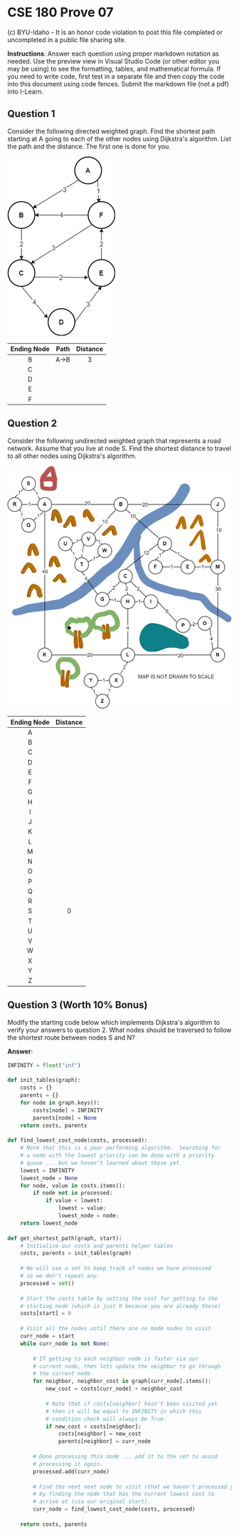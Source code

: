 # CSE 180 Prove 07

(c) BYU-Idaho - It is an honor code violation to post this
file completed or uncompleted in a public file sharing site.

**Instructions**: Answer each question using proper markdown notation as needed.  Use the preview view in Visual Studio Code (or other editor you may be using) to see the formatting, tables, and mathematical formula.  If you need to write code, first test in a separate file and then copy the code into this document using code fences.  Submit the markdown file (not a pdf) into I-Learn.


## Question 1

Consider the following directed weighted graph.  Find the shortest path starting at A going to each of the other nodes using Dijkstra's algorithm.  List the path and the distance. The first one is done for you.

![](prove07_diagram1.drawio.png)

|Ending Node|Path|Distance|
|:-:|:-:|:-:|
|B|A->B|3|
|C|||
|D|||
|E|||
|F|||

## Question 2

Consider the following undirected weighted graph that represents a road network.  Assume that you live at node S.  Find the shortest distance to travel to all other nodes using Dijkstra's algorithm.

![](prove07_diagram2.drawio.png)

|Ending Node|Distance|
|:-:|:-:|
|A||
|B||
|C||
|D||
|E||
|F||
|G||
|H||
|I||
|J||
|K||
|L||
|M||
|N||
|O||
|P||
|Q||
|R||
|S|0|
|T||
|U||
|V||
|W||
|X||
|Y||
|Z||

## Question 3 (Worth 10% Bonus)

Modify the starting code below which implements Dijkstra's algorithm to verify your answers to question 2.  What nodes should be traversed to follow the shortest route between nodes S and N?

**Answer**: 

```python
INFINITY = float("inf")

def init_tables(graph):
    costs = {}
    parents = {}
    for node in graph.keys():
        costs[node] = INFINITY
        parents[node] = None
    return costs, parents

def find_lowest_cost_node(costs, processed):
    # Note that this is a poor performing algorithm.  Searching for
    # a node with the lowest priority can be done with a priority 
    # queue ... but we haven't learned about those yet.
    lowest = INFINITY
    lowest_node = None
    for node, value in costs.items():
        if node not in processed:
            if value < lowest:
                lowest = value;
                lowest_node = node;
    return lowest_node
           
def get_shortest_path(graph, start):
    # Initialize our costs and parents helper tables
    costs, parents = init_tables(graph)

    # We will use a set to keep track of nodes we have processed
    # so we don't repeat any.
    processed = set()

    # Start the costs table by setting the cost for getting to the 
    # starting node (which is just 0 because you are already there)
    costs[start] = 0

    # Visit all the nodes until there are no mode nodes to visit
    curr_node = start 
    while curr_node is not None:

        # If getting to each neighbor node is faster via our 
        # current node, then lets update the neighbor to go through
        # the current node.  
        for neighbor, neighbor_cost in graph[curr_node].items():
            new_cost = costs[curr_node] + neighbor_cost

            # Note that if costs[neighbor] hasn't been visited yet
            # then it will be equal to INFINITY in which this 
            # condition check will always be True.
            if new_cost < costs[neighbor]:
                costs[neighbor] = new_cost
                parents[neighbor] = curr_node

        # Done processing this node ... add it to the set to avoid 
        # processing it again.
        processed.add(curr_node)

        # Find the next next node to visit (that we haven't processed yet)
        # by finding the node that has the current lowest cost to 
        # arrive at (via our original start).
        curr_node = find_lowest_cost_node(costs, processed)

    return costs, parents


```

